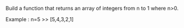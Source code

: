 Build a function that returns an array of integers from n to 1 where n>0.

Example : n=5 >> [5,4,3,2,1]